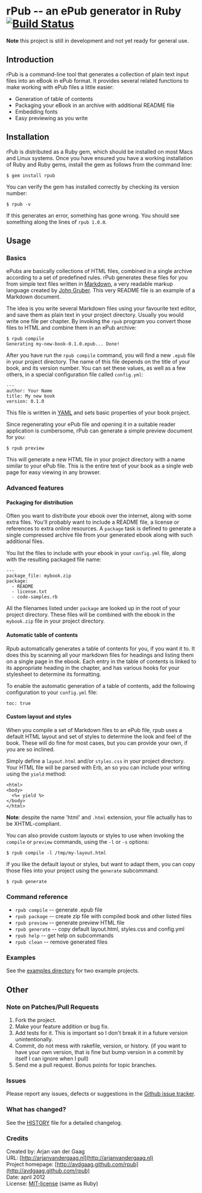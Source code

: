 # rPub -- an ePub generator in Ruby [![Build Status](https://secure.travis-ci.org/avdgaag/rpub.png?branch=master)](http://travis-ci.org/avdgaag/rpub)

**Note** this project is still in development and not yet ready for general use.

## Introduction

rPub is a command-line tool that generates a collection of plain text input
files into an eBook in ePub format. It provides several related functions to
make working with ePub files a little easier:

* Generation of table of contents
* Packaging your eBook in an archive with additional README file
* Embedding fonts
* Easy previewing as you write

## Installation

rPub is distributed as a Ruby gem, which should be installed on most Macs and
Linux systems. Once you have ensured you have a working installation of Ruby
and Ruby gems, install the gem as follows from the command line:

    $ gem install rpub

You can verify the gem has installed correctly by checking its version number:

    $ rpub -v

If this generates an error, something has gone wrong. You should see something
along the lines of `rpub 1.0.0`.

## Usage

### Basics

ePubs are basically collections of HTML files, combined in a single archive
according to a set of predefined rules. rPub generates these files for you from
simple text files written in [Markdown][], a very readable markup language created
by [John Gruber][]. This very README file is an example of a Markdown document.

The idea is you write several Markdown files using your favourite text editor,
and save them as plain text in your project directory. Usually you would write
one file per chapter. By invoking the `rpub` program you convert those files to
HTML and combine them in an ePub archive:

    $ rpub compile
    Generating my-new-book-0.1.0.epub... Done!

After you have run the `rpub compile` command, you will find a new `.epub` file
in your project directory. The name of this file depends on the title of your
book, and its version number. You can set these values, as well as a few others,
in a special configuration file called `config.yml`:

    ---
    author: Your Name
    title: My new book
    version: 0.1.0

This file is written in [YAML](http://yaml.org) and sets basic properties of your book project.

Since regenerating your ePub file and opening it in a suitable reader
application is cumbersome, rPub can generate a simple preview document for you:

    $ rpub preview

This will generate a new HTML file in your project directory with a name similar
to your ePub file. This is the entire text of your book as a single web page for
easy viewing in any browser.

[Markdown]: http://daringfireball.net/projects/markdown
[John gruber]: http://daringfireball.net

### Advanced features

#### Packaging for distribution

Often you want to distribute your ebook over the internet, along with some
extra files. You'll probably want to include a README file, a license or
references to extra online resources. A `package` task is defined to generate a
single compressed archive file from your generated ebook along with such
additional files.

You list the files to include with your ebook in your `config.yml` file, along
with the resulting packaged file name:

    ---
    package_file: mybook.zip
    package:
      - README
      - license.txt
      - code-samples.rb

All the filenames listed under `package` are looked up in the root of your
project directory. These files will be combined with the ebook in the
`mybook.zip` file in your project directory.

#### Automatic table of contents

Rpub automatically generates a table of contents for you, if you want it to. It
does this by scanning all your markdown files for headings and listing them on
a single page in the ebook. Each entry in the table of contents is linked to
its appropriate heading in the chapter, and has various hooks for your
stylesheet to determine its formatting.

To enable the automatic generation of a table of contents, add the following
configuration to your `config.yml` file:

    toc: true

#### Custom layout and styles

When you compile a set of Markdown files to an ePub file, rpub uses a default
HTML layout and set of styles to determine the look and feel of the book. These
will do fine for most cases, but you can provide your own, if you are so
inclined.

Simply define a `layout.html` and/or `styles.css` in your project directory.
Your HTML file will be parsed with Erb, an so you can include your writing
using the `yield` method:

    <html>
    <body>
      <%= yield %>
    </body>
    </html>

**Note**: despite the name 'html' and `.html` extension, your file actually has
to be XHTML-compliant.

You can also provide custom layouts or styles to use when invoking the `compile`
or `preview` commands, using the `-l` or `-s` options:

    $ rpub compile -l /tmp/my-layout.html

If you like the default layout or styles, but want to adapt them, you can copy
those files into your project using the `generate` subcommand:

    $ rpub generate

### Command reference

* `rpub compile` -- generate .epub file
* `rpub package` -- create zip file with compiled book and other listed files
* `rpub preview` -- generate preview HTML file
* `rpub generate` -- copy default layout.html, styles.css and config.yml
* `rpub help` -- get help on subcommands
* `rpub clean` -- remove generated files

### Examples

See the [examples directory](https://github.com/avdgaag/rpub/example) for two example projects.

## Other

### Note on Patches/Pull Requests

1. Fork the project.
2. Make your feature addition or bug fix.
3. Add tests for it. This is important so I don't break it in a future version
   unintentionally.
4. Commit, do not mess with rakefile, version, or history. (if you want to have
   your own version, that is fine but bump version in a commit by itself I can
   ignore when I pull)
5. Send me a pull request. Bonus points for topic branches.

### Issues

Please report any issues, defects or suggestions in the [Github issue
tracker](https://github.com/avdgaag/rpub/issues).

### What has changed?

See the [HISTORY](https://github.com/avdgaag/rpub/HISTORY) file for a detailed changelog.

### Credits

Created by: Arjan van der Gaag  
URL: [http://arjanvandergaag.nl](http://arjanvandergaag.nl)  
Project homepage: [http://avdgaag.github.com/rpub](http://avdgaag.github.com/rpub)  
Date: april 2012  
License: [MIT-license](https://github.com/avdgaag/rpub/LICENSE) (same as Ruby)
